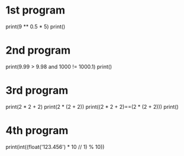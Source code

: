 # 1st program
print(9 ** 0.5 * 5)
print()
# 2nd program
print(9.99 > 9.98 and 1000 != 1000.1)
print()
# 3rd program
print(2 * 2 + 2)
print(2 * (2 + 2))
print((2 * 2 + 2)==(2 * (2 + 2)))
print()
# 4th program
print(int((float('123.456') * 10 // 1) % 10))